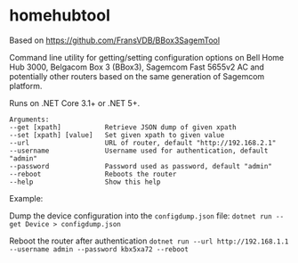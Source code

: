 # homehubtool

Based on https://github.com/FransVDB/BBox3SagemTool

Command line utility for getting/setting configuration options on Bell Home Hub 3000, Belgacom Box 3 (BBox3), Sagemcom Fast 5655v2 AC and potentially other routers based on the same generation of Sagemcom platform.

Runs on .NET Core 3.1+ or .NET 5+.

```
Arguments:
--get [xpath]           Retrieve JSON dump of given xpath
--set [xpath] [value]   Set given xpath to given value
--url                   URL of router, default "http://192.168.2.1"
--username              Username used for authentication, default "admin"
--password              Password used as password, default "admin"
--reboot                Reboots the router
--help                  Show this help
```

Example:

Dump the device configuration into the `configdump.json` file:
`dotnet run --get Device > configdump.json`

Reboot the router after authentication
`dotnet run --url http://192.168.1.1 --username admin --password kbx5xa72 --reboot`